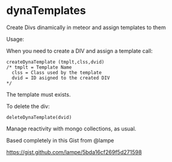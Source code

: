 # dynaTemplates
Create Divs dinamically in meteor and assign templates to them

Usage:

When you need to create a DIV and assign a template call:

    createDynaTemplate (tmplt,clss,dvid)
    /* tmplt = Template Name
      clss = Class used by the template
      dvid = ID asigned to the created DIV
    */
The template must exists.

To delete the div:

    deleteDynaTemplate(dvid)

Manage reactivity with mongo collections, as usual.



Based completely in this Gist from @lampe

https://gist.github.com/lampe/5bda16cf269f5d271598




